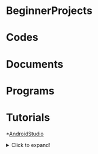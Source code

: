 # BeginnerProjects

# Codes

# Documents

# Programs

# Tutorials
   *[AndroidStudio](Tutorials/AndroidStudio.md)
   
<details>
  <summary>Click to expand!</summary>
  
  ## Heading
  1. A numbered
  2. list
     * With some
     * Sub bullets
</details>
